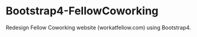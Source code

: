 # Bootstrap4-FellowCoworking
Redesign Fellow Coworking website (workatfellow.com) using Bootstrap4.
